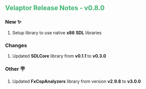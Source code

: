 ## <span style="color:mediumseagreen;font-weight:bold">Velaptor Release Notes - v0.8.0</span>

### **New** ✨

1. Setup library to use native **x86** **SDL** libraries

### **Changes**

1. Updated **SDLCore** library from **v0.1.1** to **v0.3.0**

### **Other** 🪧

1. Updated **FxCopAnalyzers** library from version **v2.9.8** to **v3.0.0**
